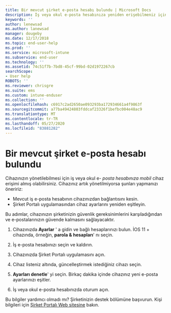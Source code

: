```yaml
---
title: Bir mevcut şirket e-posta hesabı bulundu | Microsoft Docs
description: İş veya okul e-posta hesabınıza yeniden erişebilmeniz için cihazınıza güncelleştirme uygulama yöntemleri anlatılmaktadır.
keywords: ''
author: lenewsad
ms.author: lanewsad
manager: dougeby
ms.date: 12/17/2018
ms.topic: end-user-help
ms.prod: ''
ms.service: microsoft-intune
ms.subservice: end-user
ms.technology: ''
ms.assetid: 74c51f7b-7bd8-45cf-99bd-02d1972267cb
searchScope:
- User help
ROBOTS: ''
ms.reviewer: chrisgre
ms.suite: ems
ms.custom: intune-enduser
ms.collection: ''
ms.openlocfilehash: c6917c2ad2650ae093293ba172934661a4f9863f
ms.sourcegitcommit: a77ba49424803fddcaf23326f1befbc004e48ac9
ms.translationtype: MT
ms.contentlocale: tr-TR
ms.lasthandoff: 05/27/2020
ms.locfileid: "83881282"
---
```

# <a name="an-existing-company-email-account-was-found"></a>Bir mevcut şirket e-posta hesabı bulundu

Cihazınızın yönetilebilmesi için iş veya okul e- *posta hesabınıza mobil* cihaz erişimi almış olabilirsiniz. Cihazınız artık yönetilmiyorsa şunları yapmanızı öneririz:

* Mevcut iş e-posta hesabının cihazınızdan bağlantısını kesin.
* Şirket Portalı uygulamasından cihaz ayarlarını yeniden eşitleyin.  

Bu adımlar, cihazınızın şirketinizin güvenlik gereksinimlerini karşıladığından ve e-postalarınızın güvende kalmasını sağlayacaktır.

1. Cihazınızda **Ayarlar** ' a gidin ve bağlı hesaplarınızı bulun. İOS 11 + cihazında, örneğin, **parola & hesapları**' nı seçin.
 
2. İş e-posta hesabınızı seçin ve kaldırın.

3. Cihazınızda Şirket Portalı uygulamasını açın.  

4. Cihaz listeniz altında, güncelleştirmek istediğiniz cihazı seçin.

5. **Ayarları denetle**' yi seçin. Birkaç dakika içinde cihazınız yeni e-posta ayarlarınızı eşitler.

6. İş veya okul e-posta hesabınızda oturum açın.

Bu bilgiler yardımcı olmadı mı? Şirketinizin destek bölümüne başvurun. Kişi bilgileri için [Şirket Portalı Web sitesine](https://go.microsoft.com/fwlink/?linkid=2010980) bakın.
